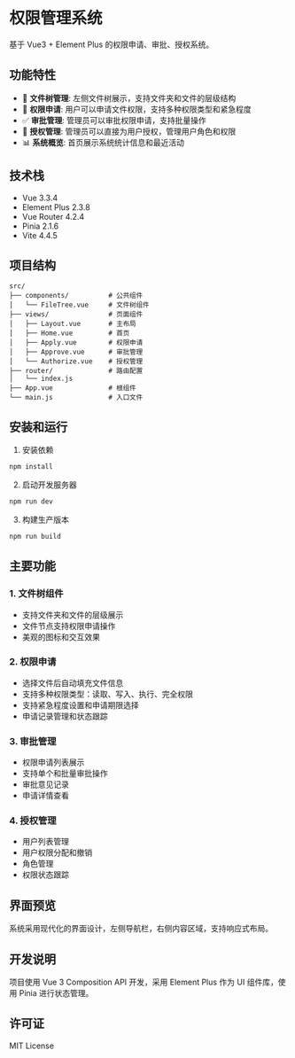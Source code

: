 # 权限管理系统

基于 Vue3 + Element Plus 的权限申请、审批、授权系统。

## 功能特性

- 📁 **文件树管理**: 左侧文件树展示，支持文件夹和文件的层级结构
- 📝 **权限申请**: 用户可以申请文件权限，支持多种权限类型和紧急程度
- ✅ **审批管理**: 管理员可以审批权限申请，支持批量操作
- 🔐 **授权管理**: 管理员可以直接为用户授权，管理用户角色和权限
- 📊 **系统概览**: 首页展示系统统计信息和最近活动

## 技术栈

- Vue 3.3.4
- Element Plus 2.3.8
- Vue Router 4.2.4
- Pinia 2.1.6
- Vite 4.4.5

## 项目结构

```
src/
├── components/          # 公共组件
│   └── FileTree.vue     # 文件树组件
├── views/               # 页面组件
│   ├── Layout.vue       # 主布局
│   ├── Home.vue         # 首页
│   ├── Apply.vue        # 权限申请
│   ├── Approve.vue      # 审批管理
│   └── Authorize.vue    # 授权管理
├── router/              # 路由配置
│   └── index.js
├── App.vue              # 根组件
└── main.js              # 入口文件
```

## 安装和运行

1. 安装依赖
```bash
npm install
```

2. 启动开发服务器
```bash
npm run dev
```

3. 构建生产版本
```bash
npm run build
```

## 主要功能

### 1. 文件树组件
- 支持文件夹和文件的层级展示
- 文件节点支持权限申请操作
- 美观的图标和交互效果

### 2. 权限申请
- 选择文件后自动填充文件信息
- 支持多种权限类型：读取、写入、执行、完全权限
- 支持紧急程度设置和申请期限选择
- 申请记录管理和状态跟踪

### 3. 审批管理
- 权限申请列表展示
- 支持单个和批量审批操作
- 审批意见记录
- 申请详情查看

### 4. 授权管理
- 用户列表管理
- 用户权限分配和撤销
- 角色管理
- 权限状态跟踪

## 界面预览

系统采用现代化的界面设计，左侧导航栏，右侧内容区域，支持响应式布局。

## 开发说明

项目使用 Vue 3 Composition API 开发，采用 Element Plus 作为 UI 组件库，使用 Pinia 进行状态管理。

## 许可证

MIT License
